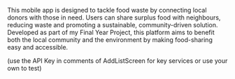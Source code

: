 This mobile app is designed to tackle food waste by connecting local donors with those in need. Users can share surplus food with neighbours, reducing waste and promoting a sustainable, community-driven solution. Developed as part of my Final Year Project, this platform aims to benefit both the local community and the environment by making food-sharing easy and accessible.  

(use the API Key in comments of AddListScreen for key services or use your own to test)

